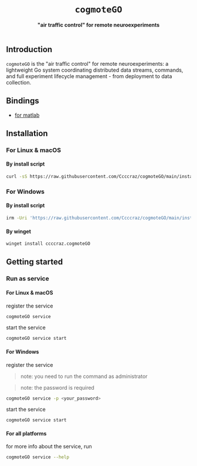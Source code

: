 <div align=center>
<h1><code>cogmoteGO</code></h1>
<b>"air traffic control" for remote neuroexperiments</b></br/>
</div>
<br/>

## Introduction

`cogmoteGO` is the "air traffic control" for remote neuroexperiments: a lightweight Go system coordinating distributed data streams, commands, and full experiment lifecycle management - from deployment to data collection.

## Bindings

- [for matlab](https://github.com/Ccccraz/matmoteGO.git)

## Installation

### For Linux & macOS
#### By install script

```sh
curl -sS https://raw.githubusercontent.com/Ccccraz/cogmoteGO/main/install.sh
```

### For Windows
#### By install script

```sh
irm -Uri 'https://raw.githubusercontent.com/Ccccraz/cogmoteGO/main/install.ps1' | iex
```

#### By winget

```sh
winget install ccccraz.cogmoteGO
```

## Getting started

### Run as service

#### For Linux & macOS

register the service

```sh
cogmoteGO service
```

start the service

```sh
cogmoteGO service start
```

#### For Windows

register the service

> note: you need to run the command as administrator

> note: the password is required

```sh
cogmoteGO service -p <your_password>
```

start the service

```sh
cogmoteGO service start
```

#### For all platforms

for more info about the service, run

```sh
cogmoteGO service --help
```
